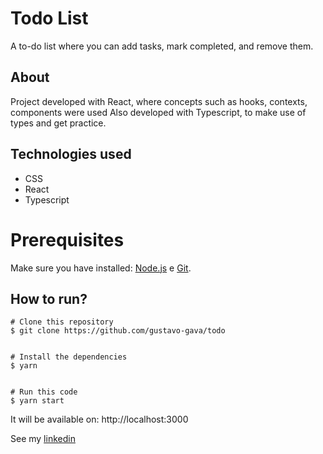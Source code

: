 # Todo List

A to-do list where you can add tasks, mark completed, and remove them.

## About

Project developed with React, where concepts such as hooks, contexts, components were used
Also developed with Typescript, to make use of types and get practice.

## Technologies used

- CSS
- React
- Typescript

# Prerequisites

Make sure you have installed: [Node.js](https://nodejs.org/en/) e [Git](https://git-scm.com).

## How to run?

```
# Clone this repository
$ git clone https://github.com/gustavo-gava/todo


# Install the dependencies
$ yarn


# Run this code
$ yarn start
```
It will be available on: http://localhost:3000


See my [linkedin](https://www.linkedin.com/in/gustavo-gava)
